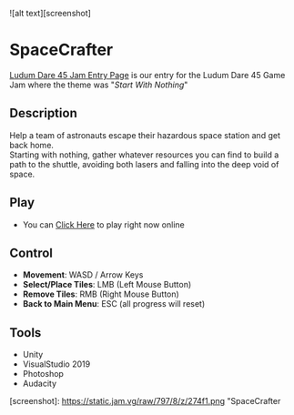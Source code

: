 ![alt text][screenshot]

# SpaceCrafter
[Ludum Dare 45 Jam Entry Page](https://ldjam.com/events/ludum-dare/45/spacecrafter) is our entry for the Ludum Dare 45 Game Jam where the theme was "*Start With Nothing*"

## Description
Help a team of astronauts escape their hazardous space station and get back home.\
Starting with nothing, gather whatever resources you can find to build a path to the shuttle, avoiding both lasers and falling into the deep void of space.

## Play
- You can [Click Here](https://prodigalson.itch.io/spacecrafter) to play right now online

## Control
- **Movement**: WASD / Arrow Keys
- **Select/Place Tiles**: LMB (Left Mouse Button)
- **Remove Tiles**: RMB (Right Mouse Button)
- **Back to Main Menu**: ESC (all progress will reset)

## Tools
- Unity
- VisualStudio 2019
- Photoshop
- Audacity

[screenshot]: https://static.jam.vg/raw/797/8/z/274f1.png "SpaceCrafter
